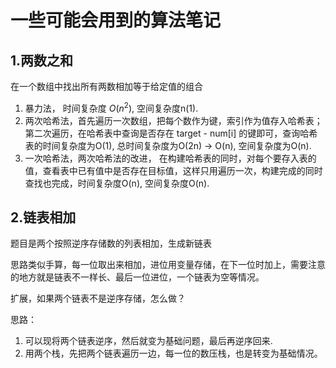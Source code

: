  <script type="text/javascript"
       src="http://cdn.mathjax.org/mathjax/latest/MathJax.js?config=TeX-AMS-MML_HTMLorMML"></script>

一些可能会用到的算法笔记
===

1.两数之和
---
在一个数组中找出所有两数相加等于给定值的组合

1. 暴力法， 时间复杂度 $O(n^2)$, 空间复杂度n(1).
2. 两次哈希法，首先遍历一次数组，把每个数作为键，索引作为值存入哈希表；第二次遍历，在哈希表中查询是否存在 target - num[i] 的键即可，查询哈希表的时间复杂度为O(1), 总时间复杂度为O(2n) -> O(n), 空间复杂度为O(n).
3. 一次哈希法，两次哈希法的改进， 在构建哈希表的同时，对每个要存入表的值，查看表中已有值中是否存在目标值，这样只用遍历一次，构建完成的同时查找也完成，时间复杂度O(n), 空间复杂度O(n).

2.链表相加
---
题目是两个按照逆序存储数的列表相加，生成新链表

思路类似手算，每一位取出来相加，进位用变量存储，在下一位时加上，需要注意的地方就是链表不一样长、最后一位进位，一个链表为空等情况。

扩展，如果两个链表不是逆序存储，怎么做？

思路：
1. 可以现将两个链表逆序，然后就变为基础问题，最后再逆序回来.
2. 用两个栈，先把两个链表遍历一边，每一位的数压栈，也是转变为基础情况。
